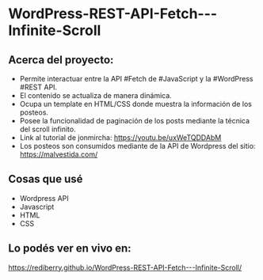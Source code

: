 # WordPress-REST-API-Fetch---Infinite-Scroll

## Acerca del proyecto:
* Permite interactuar entre la API #Fetch de #JavaScript y la #WordPress #REST API. 
* El contenido se actualiza de manera dinámica.
* Ocupa un template en HTML/CSS donde muestra la información de los posteos.
* Posee la funcionalidad de paginación de los posts mediante la técnica del scroll infinito.
* Link al tutorial de jonmircha: https://youtu.be/uxWeTQDDAbM
* Los posteos son consumidos mediante de la API de Wordpress del sitio: https://malvestida.com/

## Cosas que usé
* Wordpress API
* Javascript
* HTML
* CSS

## Lo podés ver en vivo en:
https://rediberry.github.io/WordPress-REST-API-Fetch---Infinite-Scroll/


